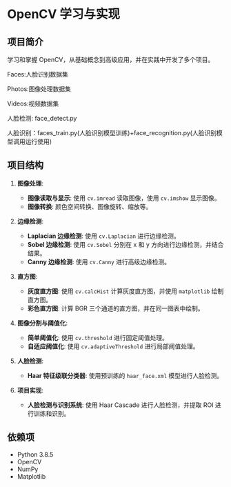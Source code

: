 # OpenCV 学习与实现

## 项目简介
学习和掌握 OpenCV，从基础概念到高级应用，并在实践中开发了多个项目。

Faces:人脸识别数据集

Photos:图像处理数据集

Videos:视频数据集

人脸检测: face_detect.py

人脸识别：faces_train.py(人脸识别模型训练)+face_recognition.py(人脸识别模型调用运行使用)

## 项目结构
1. **图像处理**:
   - **图像读取与显示**: 使用 `cv.imread` 读取图像，使用 `cv.imshow` 显示图像。
   - **图像转换**: 颜色空间转换、图像旋转、缩放等。

2. **边缘检测**:
   - **Laplacian 边缘检测**: 使用 `cv.Laplacian` 进行边缘检测。
   - **Sobel 边缘检测**: 使用 `cv.Sobel` 分别在 x 和 y 方向进行边缘检测，并结合结果。
   - **Canny 边缘检测**: 使用 `cv.Canny` 进行高级边缘检测。

3. **直方图**:
   - **灰度直方图**: 使用 `cv.calcHist` 计算灰度直方图，并使用 `matplotlib` 绘制直方图。
   - **彩色直方图**: 计算 BGR 三个通道的直方图，并在同一图表中绘制。

4. **图像分割与阈值化**:
   - **简单阈值化**: 使用 `cv.threshold` 进行固定阈值处理。
   - **自适应阈值化**: 使用 `cv.adaptiveThreshold` 进行局部阈值处理。

5. **人脸检测**:
   - **Haar 特征级联分类器**: 使用预训练的 `haar_face.xml` 模型进行人脸检测。

6. **项目实现**:
   - **人脸检测与识别系统**: 使用 Haar Cascade 进行人脸检测，并提取 ROI 进行训练和识别。

## 依赖项
- Python 3.8.5
- OpenCV
- NumPy
- Matplotlib